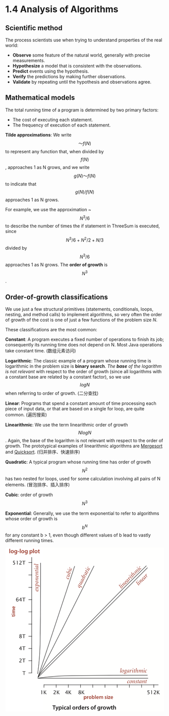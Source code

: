 # 1.4 Analysis of Algorithms

## Scientific method

The process scientists use when trying to understand properties of the real world:

* **Observe** some feature of the natural world, generally with precise measurements.
* **Hypothesize** a model that is consistent with the observations.
* **Predict** events using the hypothesis.
* **Verify** the predictions by making further observations.
* **Validate** by repeating until the hypothesis and observations agree.

## Mathematical models

The total running time of a program is determined by two primary factors:

* The cost of executing each statement.
* The frequency of execution of each statement.

**Tilde approximations**: We write $$～f(N)$$ to represent any function that, when divided by $$f(N)$$ , approaches 1 as N grows, and we write $$g(N)～f(N)$$ to indicate that $$g(N)/f(N)$$ approaches 1 as N grows.

For example, we use the approximation ~$$N^3/6$$ to describe the number of times the if statement in ThreeSum is executed, since $$N^3/6+N^2/2+N/3$$ divided by $$N^3/6$$ approaches 1 as N grows. The **order of growth** is $$N^3$$ .

## Order-of-growth classifications

We use just a few structural primitives \(statements, conditionals, loops, nesting, and method calls\) to implement algorithms, so very often the order of growth of the cost is one of just a few functions of the problem size _N_.

These classifications are the most common:

**Constant**: A program executes a fixed number of operations to finish its job; consequently its running time does not depend on N. Most Java operations take constant time. \(数组元素访问\)

**Logarithmic**: The classic example of a program whose running time is logarithmic in the problem size is **binary search**. _The **base** of the logarithm is not relevant_ with respect to the order of growth \(since all logarithms with a constant base are related by a constant factor\), so we use $$logN$$ when referring to order of growth. \(二分查找\)

**Linear**: Programs that spend a constant amount of time processing each piece of input data, or that are based on a single for loop, are quite common. \(遍历搜索\)

**Linearithmic**: We use the term linearithmic order of growth $$NlogN$$. Again, the base of the logarithm is not relevant with respect to the order of growth. The prototypical examples of linearithmic algorithms are [Mergesort](../2.-sorting/2.2-mergesort.md) and [Quicksort](../2.-sorting/2.3-quicksort.md). \(归并排序、快速排序\)

**Quadratic**: A typical program whose running time has order of growth $$N^2$$ has two nested for loops, used for some calculation involving all pairs of N elements. \(冒泡排序、插入排序\)

**Cubic**: order of growth $$N^3$$ 

**Exponential**: Generally, we use the term exponential to refer to algorithms whose order of growth is $$b^N$$ for any constant b &gt; 1, even though different values of b lead to vastly different running times.

![](../../.gitbook/assets/screen-shot-2018-07-26-at-15.54.35.png)







